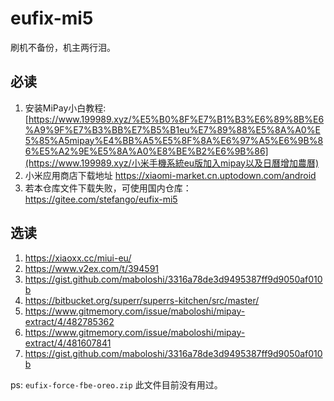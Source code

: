 # eufix-mi5
刷机不备份，机主两行泪。

## 必读
1. 安装MiPay小白教程:  [https://www.199989.xyz/%E5%B0%8F%E7%B1%B3%E6%89%8B%E6%A9%9F%E7%B3%BB%E7%B5%B1eu%E7%89%88%E5%8A%A0%E5%85%A5mipay%E4%BB%A5%E5%8F%8A%E6%97%A5%E6%9B%86%E5%A2%9E%E5%8A%A0%E8%BE%B2%E6%9B%86](https://www.199989.xyz/小米手機系統eu版加入mipay以及日曆增加農曆) 
2. 小米应用商店下载地址 https://xiaomi-market.cn.uptodown.com/android
3. 若本仓库文件下载失败，可使用国内仓库：https://gitee.com/stefango/eufix-mi5

## 选读
1. https://xiaoxx.cc/miui-eu/
2. https://www.v2ex.com/t/394591
3. https://gist.github.com/maboloshi/3316a78de3d9495387ff9d9050af010b
4. https://bitbucket.org/superr/superrs-kitchen/src/master/
5. https://www.gitmemory.com/issue/maboloshi/mipay-extract/4/482785362
6. https://www.gitmemory.com/issue/maboloshi/mipay-extract/4/481607841
7. https://gist.github.com/maboloshi/3316a78de3d9495387ff9d9050af010b

ps: `eufix-force-fbe-oreo.zip` 此文件目前没有用过。